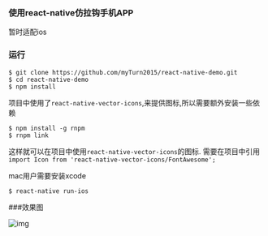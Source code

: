 ### 使用react-native仿拉钩手机APP
暂时适配ios

### 运行
```
$ git clone https://github.com/myTurn2015/react-native-demo.git
$ cd react-native-demo
$ npm install
```
项目中使用了`react-native-vector-icons`,来提供图标,所以需要额外安装一些依赖

```
$ npm install -g rnpm
$ rnpm link
```
这样就可以在项目中使用`react-native-vector-icons`的图标.
需要在项目中引用`import Icon from 'react-native-vector-icons/FontAwesome';`

mac用户需要安装xcode

```
$ react-native run-ios
```


###效果图

![img](https://github.com/myTurn2015/react-native-demo/blob/master/RNdemo.gif)
